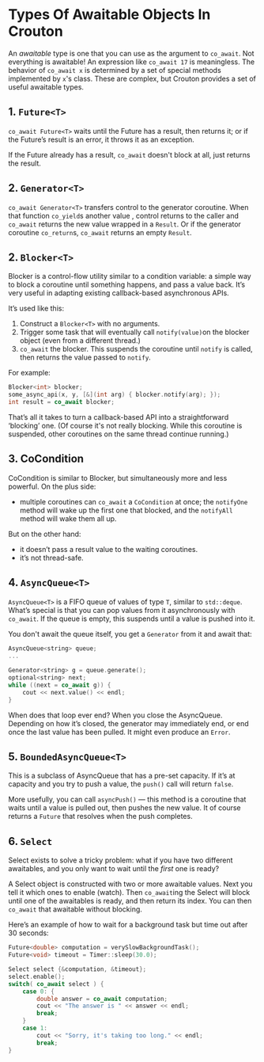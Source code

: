 # Types Of Awaitable Objects In Crouton

An *awaitable* type is one that you can use as the argument to `co_await`. Not everything is awaitable! An expression like `co_await 17` is meaningless. The behavior of `co_await x` is determined by a set of special methods implemented by `x`'s class. These are complex, but Crouton provides a set of useful awaitable types.

## 1. `Future<T>`

`co_await Future<T>` waits until the Future has a result, then returns it; or if the Future’s result is an error, it throws it as an exception.

If the Future already has a result, `co_await` doesn't block at all, just returns the result.

## 2. `Generator<T>`

`co_await Generator<T>` transfers control to the generator coroutine. When that function `co_yield`s another value , control returns to the caller and `co_await` returns the new value wrapped in a `Result`. Or if the generator coroutine `co_return`s, `co_await` returns an empty `Result`.

## 2. `Blocker<T>`

Blocker is a control-flow utility similar to a condition variable: a simple way to block a coroutine until something happens, and pass a value back. It’s very useful in adapting existing callback-based asynchronous APIs.

It’s used like this:

1. Construct a `Blocker<T>` with no arguments.
2. Trigger some task that will eventually call `notify(value)`on the blocker object (even from a different thread.)
3. `co_await` the blocker. This suspends the coroutine until `notify` is called, then returns the value passed to `notify`.

For example:

```c++
Blocker<int> blocker;
some_async_api(x, y, [&](int arg) { blocker.notify(arg); });
int result = co_await blocker;
```

That’s all it takes to turn a callback-based API into a straightforward ‘blocking’ one. (Of course it's not really blocking. While this coroutine is suspended, other coroutines on the same thread continue running.)

## 3. CoCondition

CoCondition is similar to Blocker, but simultaneously more and less powerful. On the plus side:

* multiple coroutines can `co_await` a `CoCondition` at once; the `notifyOne` method will wake up the first one that blocked, and the `notifyAll` method will wake them all up.

But on the other hand:

* it doesn’t pass a result value to the waiting coroutines.
* it’s not thread-safe.

## 4. `AsyncQueue<T>`

`AsyncQueue<T>` is a FIFO queue of values of type `T`, similar to `std::deque`. What’s special is that you can pop values from it asynchronously with `co_await`. If the queue is empty, this suspends until a value is pushed into it.

You don't await the queue itself, you get a `Generator` from it and await that:

```c++ 
AsyncQueue<string> queue;
...
    
Generator<string> g = queue.generate();
optional<string> next;
while ((next = co_await g)) {
    cout << next.value() << endl;
}
```

When does that loop ever end? When you close the AsyncQueue. Depending on how it’s closed, the generator may immediately end, or end once the last value has been pulled. It might even produce an `Error`.

## 5. `BoundedAsyncQueue<T>`

This is a subclass of AsyncQueue that has a pre-set capacity. If it’s at capacity and you try to push a value, the `push()` call will return `false`.  

More usefully, you can call `asyncPush()` — this method is a coroutine that waits until a value is pulled out, then pushes the new value. It of course returns a `Future` that resolves when the push completes.

## 6. `Select`

Select exists to solve a tricky problem: what if you have two different awaitables, and you only want to wait until the *first* one is ready?

A Select object is constructed with two or more awaitable values. Next you tell it which ones to enable (watch). Then `co_await`ing the Select will block until one of the awaitables is ready, and then return its index. You can then `co_await` that awaitable without blocking.

Here’s an example of how to wait for a background task but time out after 30 seconds:

```c++
Future<double> computation = verySlowBackgroundTask();
Future<void> timeout = Timer::sleep(30.0);

Select select {&computation, &timeout};
select.enable();
switch( co_await select ) {
    case 0: {
        double answer = co_await computation;
        cout << "The answer is " << answer << endl;
        break;
    }
    case 1:
        cout << "Sorry, it's taking too long." << endl;
        break;
}
```
